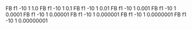 FB f1 -10 1 1.0
FB f1 -10 1 0.1
FB f1 -10 1 0.01 
FB f1 -10 1 0.001 
FB f1 -10 1 0.0001 
FB f1 -10 1 0.00001 
FB f1 -10 1 0.000001 
FB f1 -10 1 0.0000001 
FB f1 -10 1 0.00000001 
